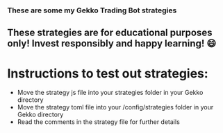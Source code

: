 ### These are some my Gekko Trading Bot strategies
## These strategies are for educational purposes only! Invest responsibly and happy learning! :smile:
# Instructions to test out strategies:
-  Move the strategy js file into your strategies folder in your Gekko directory
-  Move the strategy toml file into your /config/strategies folder in your Gekko directory
-  Read the comments in the strategy file for further details
